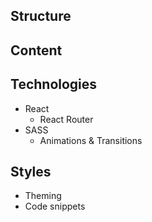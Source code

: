 ## Structure
## Content
## Technologies
- React
    - React Router
- SASS
    - Animations & Transitions
## Styles
- Theming
- Code snippets